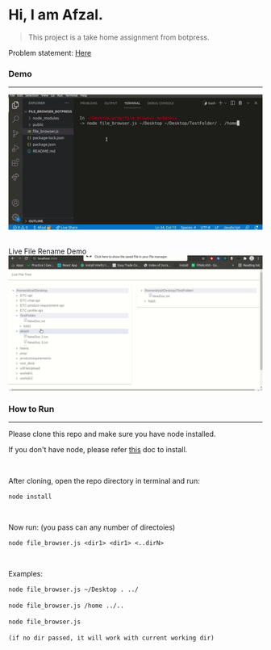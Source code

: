 # Hi, I am Afzal.

> This project is a take home assignment from botpress. 

Problem statement: [Here](https://docs.google.com/document/u/3/d/1VtZ3lMS-ZEZnRbFpZLufpQH3eCCtl1hquVmAGQOb-Mw)


### Demo
<hr>
<img src='demo/Demo.gif'/>
<br/><br>

Live File Rename Demo
<img src='demo/Rename.gif'/>


### How to Run
<hr>

Please clone this repo and make sure you have node installed.

If you don't have node, please refer [this](https://nodejs.dev/learn/how-to-install-nodejs) doc to install.

<br/>

After cloning, open the repo directory in terminal and run:

```
node install
```
<br/>

Now run: (you pass can any number of directoies)

```
node file_browser.js <dir1> <dir1> <..dirN>
```
<br/>


Examples:
```
node file_browser.js ~/Desktop . ../

node file_browser.js /home ../..

node file_browser.js

(if no dir passed, it will work with current working dir)
```


